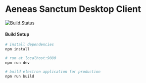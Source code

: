 # Aeneas Sanctum Desktop Client

[![Build Status](https://travis-ci.org/AeneasPlatform/AeneasElectronClient.svg?branch=master)](https://travis-ci.org/AeneasPlatform/AeneasElectronClient)

#### Build Setup

``` bash
# install dependencies
npm install

# run at localhost:9080
npm run dev

# build electron application for production
npm run build

```
